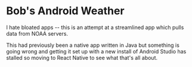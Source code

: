 # Bob's Android Weather

I hate bloated apps -- this is an attempt at a streamlined app which pulls data from NOAA servers.

This had previously been a native app written in Java but something is going wrong and getting it set up with a new install of Android Studio has stalled so moving to React Native to see what that's all about.
